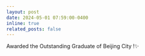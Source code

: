 ```yaml
---
layout: post
date: 2024-05-01 07:59:00-0400
inline: true
related_posts: false
---
```


Awarded the Outstanding Graduate of Beijing City !✨
